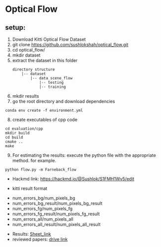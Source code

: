 # Optical Flow

## setup:
1. Download Kitti Optical Flow Dataset
2. git clone https://github.com/sushlokshah/optical_flow.git
3. cd optical_flow/
4. mkdir dataset
5. extract the dataset in this folder
    ```
    directory structure
        |-- dataset
            |-- data_scene_flow
                |-- testing
                |-- training
    ```
6. mkdir results
7. go the root directory and download dependencies
```
conda env create -f environment.yml
```
8. create executables of cpp code
```
cd evaluation/cpp
mkdir build
cd build
cmake ..
make
```
9. For estimating the results: execute the python file with the appropriate method.
for example.
```
python flow.py -m Farneback_flow
```

* Hackmd link: https://hackmd.io/@Sushlok/S1FMH1Wv5/edit

* kitti result format
 - num_errors_bg/num_pixels_bg
 - num_errors_bg_result/num_pixels_bg_result
 - num_errors_fg/num_pixels_fg
 - num_errors_fg_result/num_pixels_fg_result
 - num_errors_all/num_pixels_all
 - num_errors_all_result/num_pixels_all_result

* Results: [Sheet_link](https://docs.google.com/spreadsheets/d/15hT6XEFKs1q0NTeMnrbii8cBUI5k4g700TiIjzfawUo/edit?usp=sharing) 
* reviewed papers: [drive link](https://drive.google.com/drive/folders/17CLwbwz5EvTkkyQUpKUS2e3JTBqqEXK6?usp=sharing)